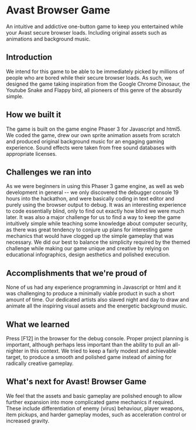# Avast Browser Game

An intuitive and addictive one-button game to keep you entertained while your Avast secure browser loads. Including original assets such as animations and background music.

## Introduction
We intend for this game to be able to be immediately picked by millions of people who are bored while their secure browser loads. As such, we designed the game taking inspiration from the Google Chrome Dinosaur, the Youtube Snake and Flappy bird, all pioneers of this genre of the absurdly simple.

## How we built it
The game is built on the game engine Phaser 3 for Javascript and html5. We coded the game, drew our own sprite animation assets from scratch and produced original background music for an engaging gaming experience. Sound effects were taken from free sound databases with appropriate licenses.

## Challenges we ran into
As we were beginners in using this Phaser 3 game engine, as well as web development in general -- we only discovered the debugger console 19 hours into the hackathon, and were basically coding in text editor and purely using the browser output to debug. It was an interesting experience to code essentially blind, only to find out exactly how blind we were much later. It was also a major challenge for us to find a way to keep the game intuitively simple while teaching some knowledge about computer security, as there was great tendency to conjure up plans for interesting game mechanics that would have clogged up the simple gameplay that was necessary. We did our best to balance the simplicity required by the themed challenge while making our game unique and creative by relying on educational infographics, design aesthetics and polished execution.

## Accomplishments that we're proud of
None of us had any experience programming in Javascript or html and it was challenging to produce a minimally viable product in such a short amount of time. Our dedicated artists also slaved night and day to draw and animate all the inspiring visual assets and the energetic background music.

## What we learned
Press [F12] in the browser for the debug console. Proper project planning is important, although perhaps less important than the ability to pull an all-nighter in this context. We tried to keep a fairly modest and achievable target, to produce a smooth and polished game instead of aiming for radically creative gameplay.

## What's next for Avast! Browser Game
We feel that the assets and basic gameplay are polished enough to allow further expansion into more complicated game mechanics if required. These include differentiation of enemy (virus) behaviour, player weapons, item pickups, and harder gameplay modes, such as acceleration control or increased gravity.